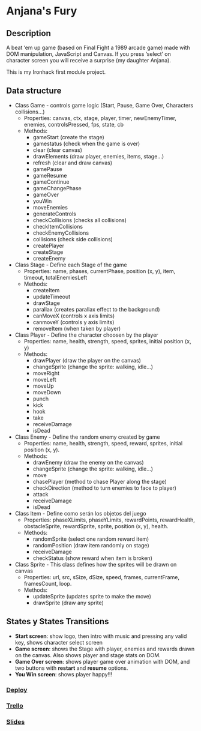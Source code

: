 # Anjana's Fury

## Description
A beat ‘em up game (based on Final Fight a 1989 arcade game) made with DOM manipulation, JavaScript and Canvas. If you press ‘select’ on character screen you will receive a surprise (my daughter Anjana).

This is my Ironhack first module project.


## Data structure
- Class Game - controls game logic (Start, Pause, Game Over, Characters collisions...)
  - Properties: canvas, ctx, stage, player, timer, newEnemyTimer, enemies, controlsPressed, fps, state, cb
  - Methods:
    - gameStart (create the stage)
    - gamestatus (check when the game is over)
    - clear (clear canvas)
    - drawElements (draw player, enemies, items, stage...)
    - refresh (clear and draw canvas)
    - gamePause
    - gameResume
    - gameContinue
    - gameChangePhase
    - gameOver
    - youWin
    - moveEnemies
    - generateControls
    - checkCollisions (checks all collisions)
    - checkItemCollisions
    - checkEnemyCollisions
    - collisions (check side collisions)
    - createPlayer
    - createStage
    - createEnemy
- Class Stage - Define each Stage of the game
  - Properties: name, phases, currentPhase, position (x, y), item, timeout, totalEnemiesLeft
  - Methods:
    - createItem
    - updateTimeout
    - drawStage
    - parallax (creates parallax effect to the background)
    - canMoveX (controls x axis limits)
    - canmoveY (controls y axis limits)
    - removeItem (when taken by player)
- Class Player - Define the character choosen by the player
  - Properties: name, health, strength, speed, sprites, initial position (x, y)
  - Methods:
    - drawPlayer (draw the player on the canvas)
    - changeSprite (change the sprite: walking, idle...)
    - moveRight
    - moveLeft
    - moveUp
    - moveDown
    - punch
    - kick
    - hook
    - take
    - receiveDamage
    - isDead
- Class Enemy - Define the random enemy created by game
  - Properties: name, health, strength, speed, reward, sprites, initial position (x, y).
  - Methods:
    - drawEnemy (draw the enemy on the canvas)
    - changeSprite (change the sprite: walking, idle...)
    - move
    - chasePlayer (method to chase Player along the stage)
    - checkDirection (method to turn enemies to face to player)
    - attack
    - receiveDamage
    - isDead
- Class Item - Define como serán los objetos del juego
  - Properties: phaseXLimits, phaseYLimits, rewardPoints, rewardHealth, obstacleSprite, rewardSprite, sprite, position (x, y), health.
  - Methods:
    - randomSprite (select one random reward item)
    - randomPosition (draw item randomly on stage)
    - receiveDamage
    - checkStatus (show reward when item is broken)
- Class Sprite - This class defines how the sprites will be drawn on canvas
  - Properties: url, src, sSize, dSize, speed, frames, currentFrame, framesCount, loop.
  - Methods:
    - updateSprite (updates sprite to make the move)
    - drawSprite (draw any sprite)



## States y States Transitions

- **Start screen**: show logo, then intro with music and pressing any valid key, shows character select screen
- **Game screen**: shows the Stage with player, enemies and rewards drawn on the canvas. Also shows player and stage stats on DOM.
- **Game Over screen**: shows player game over animation with DOM, and two buttons with **restart** and **resume** options.
- **You Win screen**: shows player happy!!!


### [Deploy](https://jdej.github.io/AnjanasFury/)


### [Trello](https://trello.com/invite/b/OvucErTG/3226cb0fe22c1e9d01ebe6b6e9d76459/anjanas-fury)


### [Slides](https://slides.com/jdej/deck)

